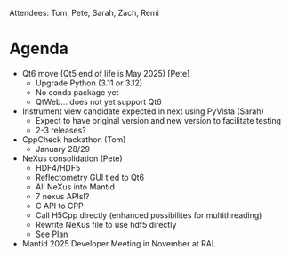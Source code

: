 Attendees: Tom, Pete, Sarah, Zach, Remi

# Agenda

- Qt6 move (Qt5 end of life is May 2025) [Pete]
  - Upgrade Python (3.11 or 3.12)
  - No conda package yet
  - QtWeb... does not yet support Qt6
- Instrument view candidate expected in next using PyVista (Sarah)
  - Expect to have original version and new version to facilitate testing
  - 2-3 releases?
- CppCheck hackathon (Tom)
  - January 28/29
- NeXus consolidation (Pete)
  - HDF4/HDF5
  - Reflectometry GUI tied to Qt6
  - All NeXus into Mantid
  - 7 nexus APIs!?
  - C API to CPP
  - Call H5Cpp directly (enhanced possibilites for multithreading)
  - Rewrite NeXus file to use hdf5 directly
  - See [Plan](https://github.com/mantidproject/mantid/issues/38332)
- Mantid 2025 Developer Meeting in November at RAL
